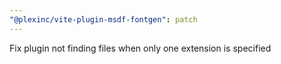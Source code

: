```yaml
---
"@plexinc/vite-plugin-msdf-fontgen": patch
---
```


Fix plugin not finding files when only one extension is specified
